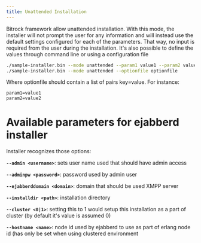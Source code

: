 ```yaml
---
title: Unattended Installation
---
```


Bitrock framework allow unattended installation. With this mode, the
installer will not prompt the user for any information and will
instead use the default settings configured for each of the
parameters. That way, no input is required from the user during the
installation. It's also possible to define the values through command
line or using a configuration file

```sh
./sample-installer.bin --mode unattended --param1 value1 --param2 value2 ....
./sample-installer.bin --mode unattended --optionfile optionfile
```

Where optionfile should contain a list of pairs key=value. For instance:

```
param1=value1
param2=value2
```

# Available parameters for ejabberd installer

Installer recognizes those options:

**`--admin <username>`**:  sets user name used that should have admin access

**`--adminpw <password>`**:  password used by admin user

**`--ejabberddomain <domain>`**:  domain that should be used XMPP server

**`--installdir <path>`**:  installation directory

**`--cluster <0|1>`**:  setting this to 1 would setup this installation as a part of
   cluster (by default it's value is assumed 0)

**`--hostname <name>`**:  node id used by ejabberd to use as part of erlang node id (has
   only be set when using clustered environment

